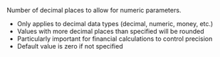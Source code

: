 Number of decimal places to allow for numeric parameters.
 	
- Only applies to decimal data types (decimal, numeric, money, etc.)
- Values with more decimal places than specified will be rounded
- Particularly important for financial calculations to control precision
- Default value is zero if not specified